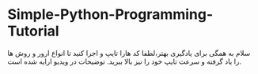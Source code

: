 # Simple-Python-Programming-Tutorial
سلام به همگی
برای یادگیری بهتر،لطفا کد هارا تایپ و اجرا کنید تا انواع ارور و روش ها را یاد گرفته
و سرعت تایپ خود را نیز بالا ببرید. توضیحات در ویدیو ارایه شده است.
